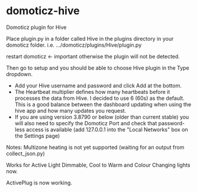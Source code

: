 # domoticz-hive
Domoticz plugin for Hive

Place plugin.py in a folder called Hive in the plugins directory in your domoticz folder.
i.e.
.../domoticz/plugins/Hive/plugin.py

restart domoticz <- important otherwise the plugin will not be detected.

Then go to setup and you should be able to choose Hive plugin in the Type dropdown.

- Add your Hive username and password and click Add at the bottom.
- The Heartbeat multiplier defines how many heartbeats before it processes the data from Hive.  I decided to use 6 (60s) as the default.  This is a good balance between the dashboard updating when using the hive app and how many updates you request.
- If you are using version 3.8790 or below (older than current stable) you will also need to specify the Domoticz Port and check that password-less access is available (add 127.0.0.1 into the "Local Networks" box on the Settings page) 

Notes: 
Multizone heating is not yet supported (waiting for an output from collect_json.py)

Works for Active Light Dimmable, Cool to Warm and Colour Changing lights now.

ActivePlug is now working.

